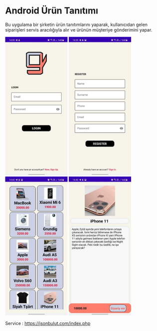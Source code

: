 # Android Ürün Tanıtımı

Bu uygulama bir şirketin ürün tanıtımlarını yaparak, kullanıcıdan gelen siparişleri servis aracılığıyla alır ve ürünün müşteriye gönderimini yapar.

<p>
  
<a href="https://github.com/KursatErcan/AndroidUrunTanitimi/blob/main/app_images/login.jpeg" target="_blank">
<img src="https://github.com/KursatErcan/AndroidUrunTanitimi/blob/main/app_images/login.jpeg" width="200" style="max-width:100%;"></a>

<a href="https://github.com/KursatErcan/AndroidUrunTanitimi/blob/main/app_images/register.jpeg" target="_blank">
<img src="https://github.com/KursatErcan/AndroidUrunTanitimi/blob/main/app_images/register.jpeg" width="200" style="max-width:100%;"></a>
  
<a href="https://github.com/KursatErcan/AndroidUrunTanitimi/blob/main/app_images/products.jpeg" target="_blank">
<img src="https://github.com/KursatErcan/AndroidUrunTanitimi/blob/main/app_images/products.jpeg" width="200" style="max-width:100%;"></a>
  
<a href="https://github.com/KursatErcan/AndroidUrunTanitimi/blob/main/app_images/productDetail.jpeg" target="_blank">
<img src="https://github.com/KursatErcan/AndroidUrunTanitimi/blob/main/app_images/productDetail.jpeg" width="200" style="max-width:100%;"></a>
  
</p>


Service : https://jsonbulut.com/index.php
